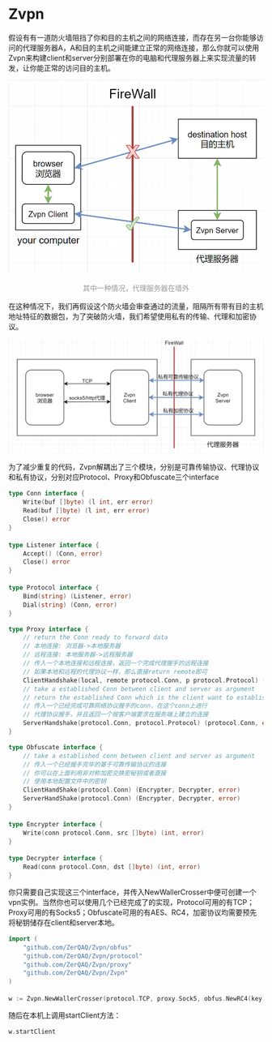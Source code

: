 # Zvpn

假设有有一道防火墙阻挡了你和目的主机之间的网络连接，而存在另一台你能够访问的代理服务器A，A和目的主机之间能建立正常的网络连接，那么你就可以使用Zvpn来构建client和server分别部署在你的电脑和代理服务器上来实现流量的转发，让你能正常的访问目的主机。

![](rm1.png)
<center>
    <div style="color:orange; display: inline-block;
    color: #999;
    padding: 2px;">其中一种情况，代理服务器在墙外</div>
</center>

在这种情况下，我们再假设这个防火墙会审查通过的流量，阻隔所有带有目的主机地址特征的数据包，为了突破防火墙，我们希望使用私有的传输、代理和加密协议。

![](rm2.png)

为了减少重复的代码，Zvpn解耦出了三个模块，分别是可靠传输协议、代理协议和私有协议，分别对应Protocol、Proxy和Obfuscate三个interface

```go
type Conn interface {
	Write(buf []byte) (l int, err error)
	Read(buf []byte) (l int, err error)
	Close() error
}

type Listener interface {
	Accept() (Conn, error)
	Close() error
}

type Protocol interface {
	Bind(string) (Listener, error)
	Dial(string) (Conn, error)
}
```
```go
type Proxy interface {
	// return the Conn ready to forward data
	// 本地连接: 浏览器->本地服务器
	// 远程连接: 本地服务器->远程服务器
	// 传入一个本地连接和远程连接，返回一个完成代理握手的远程连接
	// 如果本地和远程的代理协议一样，那么直接return remote即可
	ClientHandshake(local, remote protocol.Conn, p protocol.Protocol) (protocol.Conn, error)
	// take a established Conn between client and server as argument
	// return the established Conn which is the client want to established
	// 传入一个已经完成可靠网络协议握手的conn，在这个conn上进行
	// 代理协议握手，并且返回一个按客户端要求在服务端上建立的连接
	ServerHandshake(protocol.Conn, protocol.Protocol) (protocol.Conn, error)
}
```
```go
type Obfuscate interface {
    // take a established conn between client and server as argument
	// 传入一个已经握手完毕的基于可靠传输协议的连接
	// 你可以在上面利用非对称加密交换密秘钥或者直接
	// 使用本地配置文件中的密钥
	ClientHandShake(protocol.Conn) (Encrypter, Decrypter, error)
	ServerHandShake(protocol.Conn) (Encrypter, Decrypter, error)
}

type Encrypter interface {
	Write(conn protocol.Conn, src []byte) (int, error)
}

type Decrypter interface {
	Read(conn protocol.Conn, dst []byte) (int, error)
}
```
你只需要自己实现这三个interface，并传入NewWallerCrosser中便可创建一个vpn实例。当然你也可以使用几个已经完成了的实现，Protocol可用的有TCP；Proxy可用的有Socks5；Obfuscate可用的有AES、RC4，加密协议均需要预先将秘钥储存在client和server本地。
```go
import (
	"github.com/ZerQAQ/Zvpn/obfus"
	"github.com/ZerQAQ/Zvpn/protocol"
	"github.com/ZerQAQ/Zvpn/proxy"
	"github.com/ZerQAQ/Zvpn/Zvpn"
)

w := Zvpn.NewWallerCrosser(protocol.TCP, proxy.Sock5, obfus.NewRC4(key))
```
随后在本机上调用startClient方法：
```go
w.startClient
```